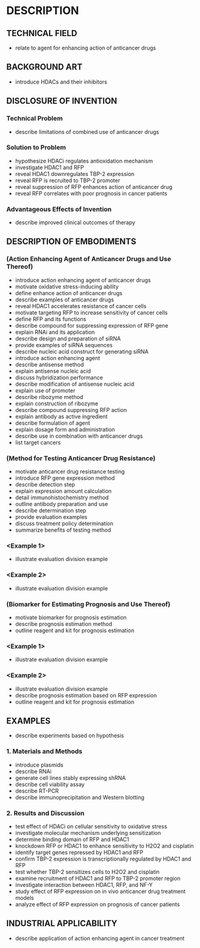 # DESCRIPTION

## TECHNICAL FIELD

- relate to agent for enhancing action of anticancer drugs

## BACKGROUND ART

- introduce HDACs and their inhibitors

## DISCLOSURE OF INVENTION

### Technical Problem

- describe limitations of combined use of anticancer drugs

### Solution to Problem

- hypothesize HDACi regulates antioxidation mechanism
- investigate HDAC1 and RFP
- reveal HDAC1 downregulates TBP-2 expression
- reveal RFP is recruited to TBP-2 promoter
- reveal suppression of RFP enhances action of anticancer drug
- reveal RFP correlates with poor prognosis in cancer patients

### Advantageous Effects of Invention

- describe improved clinical outcomes of therapy

## DESCRIPTION OF EMBODIMENTS

### (Action Enhancing Agent of Anticancer Drugs and Use Thereof)

- introduce action enhancing agent of anticancer drugs
- motivate oxidative stress-inducing ability
- define enhance action of anticancer drugs
- describe examples of anticancer drugs
- reveal HDAC1 accelerates resistance of cancer cells
- motivate targeting RFP to increase sensitivity of cancer cells
- define RFP and its functions
- describe compound for suppressing expression of RFP gene
- explain RNAi and its application
- describe design and preparation of siRNA
- provide examples of siRNA sequences
- describe nucleic acid construct for generating siRNA
- introduce action enhancing agent
- describe antisense method
- explain antisense nucleic acid
- discuss hybridization performance
- describe modification of antisense nucleic acid
- explain use of promoter
- describe ribozyme method
- explain construction of ribozyme
- describe compound suppressing RFP action
- explain antibody as active ingredient
- describe formulation of agent
- explain dosage form and administration
- describe use in combination with anticancer drugs
- list target cancers

### (Method for Testing Anticancer Drug Resistance)

- motivate anticancer drug resistance testing
- introduce RFP gene expression method
- describe detection step
- explain expression amount calculation
- detail immunohistochemistry method
- outline antibody preparation and use
- describe determination step
- provide evaluation examples
- discuss treatment policy determination
- summarize benefits of testing method

### <Example 1>

- illustrate evaluation division example

### <Example 2>

- illustrate evaluation division example

### (Biomarker for Estimating Prognosis and Use Thereof)

- motivate biomarker for prognosis estimation
- describe prognosis estimation method
- outline reagent and kit for prognosis estimation

### <Example 1>

- illustrate evaluation division example

### <Example 2>

- illustrate evaluation division example
- describe prognosis estimation based on RFP expression
- outline reagent and kit for prognosis estimation

## EXAMPLES

- describe experiments based on hypothesis

### 1. Materials and Methods

- introduce plasmids
- describe RNAi
- generate cell lines stably expressing shRNA
- describe cell viability assay
- describe RT-PCR
- describe immunoprecipitation and Western blotting

### 2. Results and Discussion

- test effect of HDACi on cellular sensitivity to oxidative stress
- investigate molecular mechanism underlying sensitization
- determine binding domain of RFP and HDAC1
- knockdown RFP or HDAC1 to enhance sensitivity to H2O2 and cisplatin
- identify target genes repressed by HDAC1 and RFP
- confirm TBP-2 expression is transcriptionally regulated by HDAC1 and RFP
- test whether TBP-2 sensitizes cells to H2O2 and cisplatin
- examine recruitment of HDAC1 and RFP to TBP-2 promoter region
- investigate interaction between HDAC1, RFP, and NF-Y
- study effect of RFP expression on in vivo anticancer drug treatment models
- analyze effect of RFP expression on prognosis of cancer patients

## INDUSTRIAL APPLICABILITY

- describe application of action enhancing agent in cancer treatment

